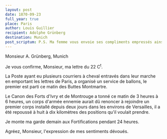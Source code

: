 ```yaml
---
layout: post
date: 1870-09-23
full_year: true
place: Paris
author: Louis Guillier
recipient: Adolphe Grünberg
destination: Munich
post_scriptum: P.S. Ma femme vous envoie ses compliments empressés ainsi qu'à Madame Grünberg.
---
```


Monsieur A. Grünberg, Munich


Je vous confirme, Monsieur, ma lettre du 22 C<sup>t</sup>.

La Poste ayant eu plusieurs courriers à cheval entravés dans leur marche en
emportant les lettres de Paris, a organisé un service de ballons, le premier
est parti ce matin des Buttes Montmartre.

Le Canon des Forts d'Ivry et de Montrouge a tonné ce matin de 3 heures
à 6 heures, un corps d'armée ennemie aurait dû renoncer à rejoindre un premier
corps installé depuis deux jours dans les environs de Versailles, il a été
repoussé à huit à dix kilomètres des positions qu'il voulait prendre.

Je monte ma garde demain aux Fortifications pendant 24 heures.

Agréez, Monsieur, l'expression de mes sentiments dévoués.
